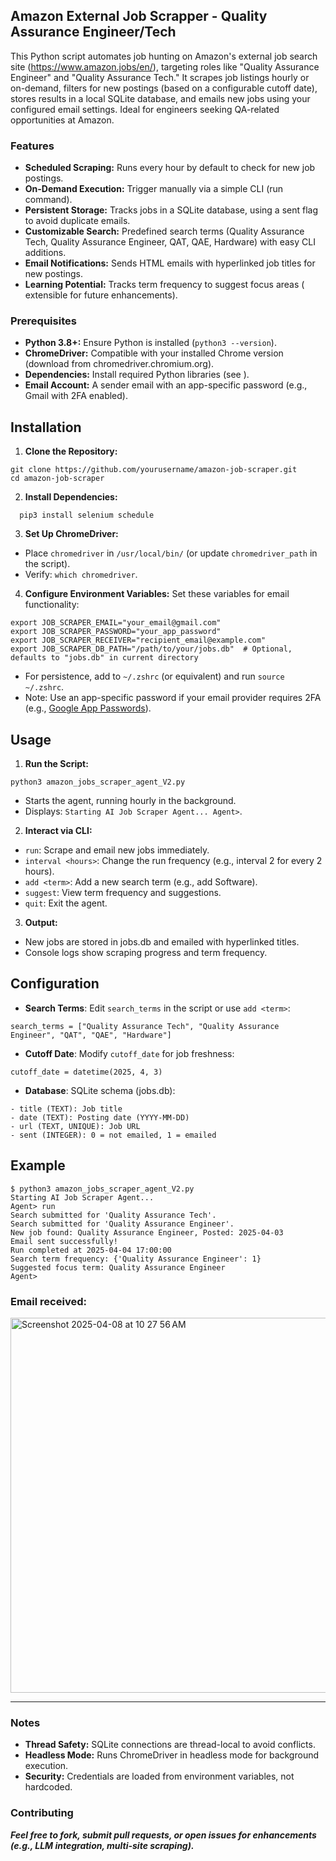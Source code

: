 ## Amazon External Job Scrapper - Quality Assurance Engineer/Tech

This Python script automates job hunting on Amazon's external job search site (https://www.amazon.jobs/en/), targeting roles like "Quality Assurance Engineer" and "Quality Assurance Tech." It scrapes job listings hourly or on-demand, filters for new postings (based on a configurable cutoff date), stores results in a local SQLite database, and emails new jobs using your configured email settings. Ideal for engineers seeking QA-related opportunities at Amazon.

### Features

- **Scheduled Scraping:** Runs every hour by default to check for new job postings.
- **On-Demand Execution:** Trigger manually via a simple CLI (run command).
- **Persistent Storage:** Tracks jobs in a SQLite database, using a sent flag to avoid duplicate emails.
- **Customizable Search:** Predefined search terms (Quality Assurance Tech, Quality Assurance Engineer, QAT, QAE, Hardware) with easy CLI additions.
- **Email Notifications:** Sends HTML emails with hyperlinked job titles for new postings.
- **Learning Potential:** Tracks term frequency to suggest focus areas ( extensible for future enhancements).

### Prerequisites

- **Python 3.8+:** Ensure Python is installed (`python3 --version`).
- **ChromeDriver:** Compatible with your installed Chrome version (download from chromedriver.chromium.org).
- **Dependencies:** Install required Python libraries (see ).
- **Email Account:** A sender email with an app-specific password (e.g., Gmail with 2FA enabled).

## Installation

1. **Clone the Repository:**

```
git clone https://github.com/yourusername/amazon-job-scraper.git
cd amazon-job-scraper
```

2. **Install Dependencies:**

```
  pip3 install selenium schedule
```

3. **Set Up ChromeDriver:**

- Place `chromedriver` in `/usr/local/bin/` (or update `chromedriver_path` in the script).
- Verify: `which chromedriver`.

4. **Configure Environment Variables:** Set these variables for email functionality:

```
export JOB_SCRAPER_EMAIL="your_email@gmail.com"
export JOB_SCRAPER_PASSWORD="your_app_password"
export JOB_SCRAPER_RECEIVER="recipient_email@example.com"
export JOB_SCRAPER_DB_PATH="/path/to/your/jobs.db"  # Optional, defaults to "jobs.db" in current directory
```

- For persistence, add to `~/.zshrc` (or equivalent) and run `source ~/.zshrc`.
- Note: Use an app-specific password if your email provider requires 2FA (e.g., [Google App Passwords](https://myaccount.google.com/apppasswords)).

## Usage

1. **Run the Script:**

```
python3 amazon_jobs_scraper_agent_V2.py
```

- Starts the agent, running hourly in the background.
- Displays: `Starting AI Job Scraper Agent... Agent>`.

2. **Interact via CLI:**

- `run`: Scrape and email new jobs immediately.
- `interval <hours>`: Change the run frequency (e.g., interval 2 for every 2 hours).
- `add <term>`: Add a new search term (e.g., add Software).
- `suggest`: View term frequency and suggestions.
- `quit`: Exit the agent.

3. **Output:**

- New jobs are stored in jobs.db and emailed with hyperlinked titles.
- Console logs show scraping progress and term frequency.

## Configuration

- **Search Terms**: Edit `search_terms` in the script or use `add <term>`:

```
search_terms = ["Quality Assurance Tech", "Quality Assurance Engineer", "QAT", "QAE", "Hardware"]
```

- **Cutoff Date**: Modify `cutoff_date` for job freshness:

```
cutoff_date = datetime(2025, 4, 3)
```

- **Database**: SQLite schema (jobs.db):

```
- title (TEXT): Job title
- date (TEXT): Posting date (YYYY-MM-DD)
- url (TEXT, UNIQUE): Job URL
- sent (INTEGER): 0 = not emailed, 1 = emailed
```

## Example

```
$ python3 amazon_jobs_scraper_agent_V2.py
Starting AI Job Scraper Agent...
Agent> run
Search submitted for 'Quality Assurance Tech'.
Search submitted for 'Quality Assurance Engineer'.
New job found: Quality Assurance Engineer, Posted: 2025-04-03
Email sent successfully!
Run completed at 2025-04-04 17:00:00
Search term frequency: {'Quality Assurance Engineer': 1}
Suggested focus term: Quality Assurance Engineer
Agent>
```

### Email received:

<img width="600" alt="Screenshot 2025-04-08 at 10 27 56 AM" src="https://github.com/user-attachments/assets/743c5787-ca12-4989-93df-3a4378d1374d" />
<hr />

### Notes

- **Thread Safety:** SQLite connections are thread-local to avoid conflicts.
- **Headless Mode:** Runs ChromeDriver in headless mode for background execution.
- **Security:** Credentials are loaded from environment variables, not hardcoded.

### Contributing

**_Feel free to fork, submit pull requests, or open issues for enhancements (e.g., LLM integration, multi-site scraping)._**
